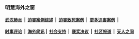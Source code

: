 
### 明慧海外之窗

####  [武汉肺炎](indexes/365.md?t=05080900) &nbsp;|&nbsp;  [迫害案例综述](indexes/328.md?t=05080900) &nbsp;|&nbsp; [迫害致死案例](indexes/277.md?t=05080900)  &nbsp;|&nbsp; [更多迫害案例](indexes/81.md?t=05080900)  &nbsp;|&nbsp; 
####  [时事评论](indexes/19.md?t=05080900) &nbsp;|&nbsp; [海外简讯](indexes/245.md?t=05080900)&nbsp;|&nbsp;  [社会支持](indexes/140.md?t=05080900) &nbsp;|&nbsp; [褒奖决议](indexes/282.md?t=05080900) &nbsp;|&nbsp; [社区报道](indexes/91.md?t=05080900)  &nbsp;|&nbsp; [天人之间](indexes/78.md?t=05080900) 

